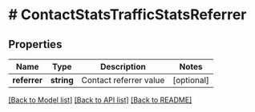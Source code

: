 # # ContactStatsTrafficStatsReferrer

## Properties

Name | Type | Description | Notes
------------ | ------------- | ------------- | -------------
**referrer** | **string** | Contact referrer value | [optional]

[[Back to Model list]](../../README.md#models) [[Back to API list]](../../README.md#endpoints) [[Back to README]](../../README.md)
